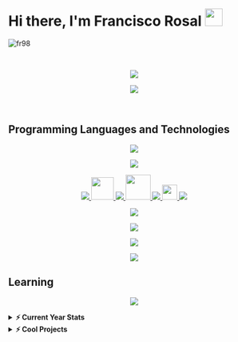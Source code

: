 # Hi there, I'm Francisco Rosal <img src="https://raw.githubusercontent.com/MartinHeinz/MartinHeinz/master/wave.gif" width="35px" />
<p align="left"> <img src="https://komarev.com/ghpvc/?username=fr98&label=Profile%20views&color=0e75b6&style=flat" alt="fr98" /> </p>

<br/>
    <p align="center">
        <img src="https://github-readme-streak-stats.herokuapp.com/?user=fr98&theme=dark" />
    </p>
    <p align="center">
        <img src="https://awesome-github-stats.azurewebsites.net/user-stats/fr98?cardType=level-alternate&theme=dark" />
    </p>
<br/>

## Programming Languages and Technologies
<p align="center">
    <a href="https://skillicons.dev">
        <img src="https://skillicons.dev/icons?i=aws,gcp,azure,firebase" />
    </a>
</p>

<p align="center">
    <a href="https://skillicons.dev">
        <img src="https://skillicons.dev/icons?i=ruby,py,solidity,js,html,css,java,kotlin,bash,c,cs,cpp" />
    </a>
</p>

<p align="center">
    <a href="https://skillicons.dev">
        <img src="https://skillicons.dev/icons?i=rails,django,react,redux,vue,nodejs" />
        <img src="https://raw.githubusercontent.com/leungwensen/svg-icon/b84b3f3a3da329b7c1d02346865f8e98beb05413/dist/svg/logos/middleman.svg" width="45" />
        <img src="https://skillicons.dev/icons?i=alpinejs,express" />
        <img src="https://www.vectorlogo.zone/logos/mochajs/mochajs-icon.svg" width="50" />
        <img src="https://skillicons.dev/icons?i=jest,sass,bootstrap" />
        <img src="https://raw.githubusercontent.com/gilbarbara/logos/804dc257b59e144eaca5bc6ffd16949752c6f789/logos/bulma.svg" width="30" />
        <img src="https://skillicons.dev/icons?i=md" />
    </a>
</p>

<p align="center">
    <a href="https://skillicons.dev">
        <img src="https://skillicons.dev/icons?i=postgres,mongodb,mysql,sqlite" />
    </a>
</p>

<p align="center">
    <a href="https://skillicons.dev">
        <img src="https://skillicons.dev/icons?i=nginx,githubactions" />
    </a>
</p>

<p align="center">
    <a href="https://skillicons.dev">
        <img src="https://skillicons.dev/icons?i=git,github" />
    </a>
</p>

<p align="center">
    <a href="https://skillicons.dev">
        <img src="https://skillicons.dev/icons?i=figma,xd,blender,unity,arduino,raspberrypi" />
    </a>
</p>

## Learning
<p align="center">
    <a href="https://skillicons.dev">
        <img src="https://skillicons.dev/icons?i=dart,flutter,cloudflare,docker,electron,flask,webpack" />
    </a>
</p>


<details>
    <summary><b>⚡ Current Year Stats</b></summary>
    <br/>
    <p align="center">
        <img src="https://github-profile-trophy.vercel.app/?username=fr98&rank=SSS,SS,S,AAA,AA,A,B,C,UNKNOWN,SECRET&column=8&theme=onedark&no-frame=true" />
    </p>
    <p align="center">
        <img src="https://github-readme-stats.vercel.app/api/top-langs/?username=fr98&langs_count=10&layout=compact&theme=dark" />
    </p>
<!--     <p align="center">
        <img src="https://github-readme-stats.vercel.app/api?username=fr98&count_private=true&theme=dark&include_all_commits=true" />
    </p> -->
    <br/>
</details>

<details>
    <summary><b>⚡ Cool Projects</b></summary>
    <br/>
    <p align="center">
        <a href="https://github.com/fr98/jet-python">
            <img src="https://github-readme-stats.vercel.app/api/pin/?username=fr98&repo=jet-python&theme=dark" />
        </a>
    </p>
    <br/>
</details>

<!--
https://github.com/rahul-jha98/github-stats-transparent
https://github.com/marketplace/actions/profile-readme-development-stats

**FR98/FR98** is a ✨ _special_ ✨ repository because its `README.md` (this file) appears on your GitHub profile.

Here are some ideas to get you started:

- 🔭 I’m currently working on ...
- 🌱 I’m currently learning ...
- 👯 I’m looking to collaborate on ...
- 🤔 I’m looking for help with ...
- 💬 Ask me about ...
- 📫 How to reach me: ...
- 😄 Pronouns: ...
- ⚡ Fun fact: ...
-->
